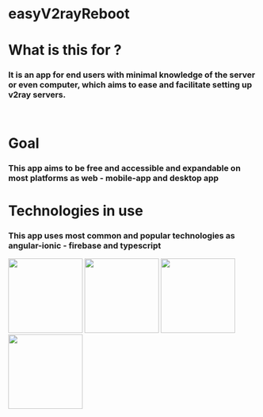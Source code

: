 # easyV2rayReboot
# What is this for ?
###  It is an app for end users with minimal knowledge of the server or even computer, which aims to ease and facilitate setting up v2ray servers.
<img src="https://media-upload.net/uploads/VBDYmMjv7q54.gif"  width="15rem">

# Goal
### This app aims to be free and accessible and expandable on most platforms as web - mobile-app and desktop app

# Technologies in use
### This app uses most common and popular technologies as angular-ionic - firebase and typescript
<div style="display:row;">
  <img src="https://pbs.twimg.com/tweet_video_thumb/F-RQI8xWIAAtKc0.jpg"  width="150">
<img src="https://encrypted-tbn0.gstatic.com/images?q=tbn:ANd9GcSplRO58DVk5xfzLcaJfeXBEb6ByOHA_f_5dQ&s"  width="150">
<img src="https://firebase.google.com/static/images/brand-guidelines/logo-vertical.png"  width="150">
<img src="https://www.google.com/url?sa=i&url=https%3A%2F%2Fblog.teamtreehouse.com%2Fgetting-started-typescript&psig=AOvVaw1nb5EjV2EiVFfJr84pEvC4&ust=1735328068147000&source=images&cd=vfe&opi=89978449&ved=0CBQQjRxqFwoTCIC_5v2WxooDFQAAAAAdAAAAABAY"  width="150">
</div>


